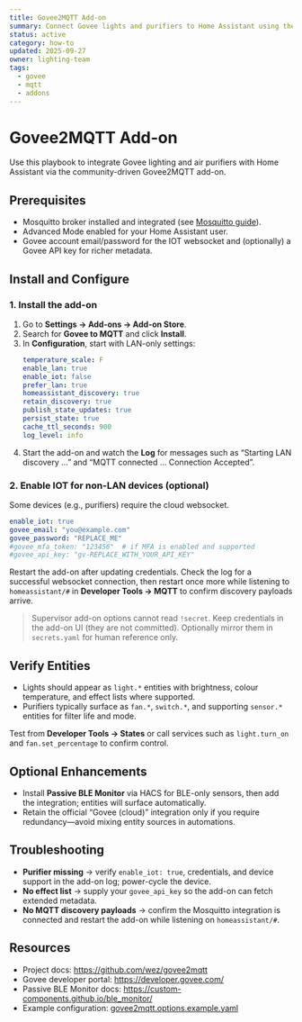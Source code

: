 ```yaml
---
title: Govee2MQTT Add-on
summary: Connect Govee lights and purifiers to Home Assistant using the community Govee2MQTT add-on.
status: active
category: how-to
updated: 2025-09-27
owner: lighting-team
tags:
  - govee
  - mqtt
  - addons
---
```


# Govee2MQTT Add-on

Use this playbook to integrate Govee lighting and air purifiers with Home Assistant via the community-driven Govee2MQTT add-on.

## Prerequisites
- Mosquitto broker installed and integrated (see [Mosquitto guide](mqtt.md)).
- Advanced Mode enabled for your Home Assistant user.
- Govee account email/password for the IOT websocket and (optionally) a Govee API key for richer metadata.

## Install and Configure

### 1. Install the add-on
1. Go to **Settings → Add-ons → Add-on Store**.
2. Search for **Govee to MQTT** and click **Install**.
3. In **Configuration**, start with LAN-only settings:
   ```yaml
   temperature_scale: F
   enable_lan: true
   enable_iot: false
   prefer_lan: true
   homeassistant_discovery: true
   retain_discovery: true
   publish_state_updates: true
   persist_state: true
   cache_ttl_seconds: 900
   log_level: info
   ```
4. Start the add-on and watch the **Log** for messages such as “Starting LAN discovery …” and “MQTT connected … Connection Accepted”.

### 2. Enable IOT for non-LAN devices (optional)
Some devices (e.g., purifiers) require the cloud websocket.

```yaml
enable_iot: true
govee_email: "you@example.com"
govee_password: "REPLACE_ME"
#govee_mfa_token: "123456"  # if MFA is enabled and supported
#govee_api_key: "gv-REPLACE_WITH_YOUR_API_KEY"
```

Restart the add-on after updating credentials. Check the log for a successful websocket connection, then restart once more while listening to `homeassistant/#` in **Developer Tools → MQTT** to confirm discovery payloads arrive.

> Supervisor add-on options cannot read `!secret`. Keep credentials in the add-on UI (they are not committed). Optionally mirror them in `secrets.yaml` for human reference only.

## Verify Entities
- Lights should appear as `light.*` entities with brightness, colour temperature, and effect lists where supported.
- Purifiers typically surface as `fan.*`, `switch.*`, and supporting `sensor.*` entities for filter life and mode.

Test from **Developer Tools → States** or call services such as `light.turn_on` and `fan.set_percentage` to confirm control.

## Optional Enhancements
- Install **Passive BLE Monitor** via HACS for BLE-only sensors, then add the integration; entities will surface automatically.
- Retain the official “Govee (cloud)” integration only if you require redundancy—avoid mixing entity sources in automations.

## Troubleshooting
- **Purifier missing** → verify `enable_iot: true`, credentials, and device support in the add-on log; power-cycle the device.
- **No effect list** → supply your `govee_api_key` so the add-on can fetch extended metadata.
- **No MQTT discovery payloads** → confirm the Mosquitto integration is connected and restart the add-on while listening on `homeassistant/#`.

## Resources
- Project docs: <https://github.com/wez/govee2mqtt>
- Govee developer portal: <https://developer.govee.com/>
- Passive BLE Monitor docs: <https://custom-components.github.io/ble_monitor/>
- Example configuration: [govee2mqtt.options.example.yaml](govee2mqtt.options.example.yaml)
